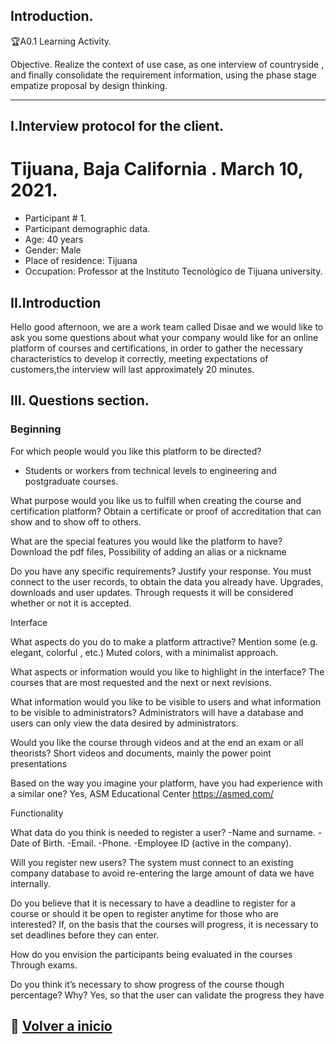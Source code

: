 Introduction.
-----
🏆A0.1  Learning Activity.

Objective.
Realize the context of use case, as one interview of countryside , and finally consolidate the requirement information, using  the phase stage empatize  proposal by design thinking.
_________________________________________________________
## I.Interview protocol for the client.
# Tijuana, Baja California . March 10, 2021.

* Participant # 1.
* Participant demographic data.
* Age: 40 years
* Gender: Male
* Place of residence: Tijuana
* Occupation: Professor at the Instituto Tecnológico de Tijuana university.

## II.Introduction
Hello good afternoon, we are a work team called Disae and we would like to ask you some questions about what your company would like for an online platform of courses and certifications, in order to gather the necessary characteristics to develop it correctly, meeting expectations of customers,the interview will last approximately 20 minutes.

## III. Questions section.
### Beginning

For which people would you like this platform to be directed?
- Students or workers from technical levels to engineering and postgraduate courses.

What purpose would you like us to fulfill when creating the course and certification platform?
Obtain a certificate or proof of accreditation that can show and to show off to others.

What are the special features you would like the platform to have?                Download the pdf files, Possibility of adding  an alias or a nickname

Do you have any specific requirements? Justify your response.                                 You must connect to the user records, to obtain the  data you already have. Upgrades, downloads and user updates. Through requests it will be considered whether or not it is accepted.

Interface

What aspects do you do to make a platform attractive? Mention some (e.g. elegant, colorful , etc.)
Muted colors, with a minimalist approach.


What aspects or information would you like to highlight in the interface?
The courses that are most requested and the next or next revisions.

What information would you like to be visible to users and what information to be visible to administrators?
Administrators will have a database and users can only view the data desired by administrators.

Would you like the course through videos and at the end an exam or all theorists?
Short videos and documents,  mainly the power point presentations

Based on the way you imagine your platform, have you had experience with a similar one?
Yes, ASM Educational Center
https://asmed.com/


Functionality

What data do you think is needed to register a user?
-Name and surname.
-Date of Birth.
-Email.
-Phone.
-Employee ID (active in the company).


Will you register new users?
The system must connect to an existing company database to avoid re-entering the large amount of data we have internally.

Do you believe that it is necessary to have a deadline to register for a course or should it be open to register anytime for those who are interested?
If, on the basis that the courses will progress, it is necessary to set deadlines before they can enter.

How do you envision the participants being evaluated in the courses
Through exams.

Do you think it’s necessary to show progress of the course though percentage? Why?
Yes, so that the user can validate the progress they have


## :memo: [Volver a inicio](https://github.com/SergioG93/Analisis-avanzado-de-sofware)	